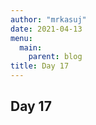 ```yaml
---
author: "mrkasuj"
date: 2021-04-13
menu:
  main:
    parent: blog
title: Day 17
---
```



## Day 17


